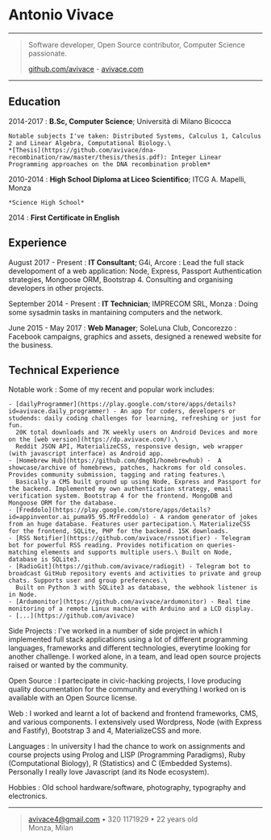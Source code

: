 Antonio Vivace
============

----

> Software developer, Open Source contributor, Computer Science passionate.
> 
> [github.com/avivace](https://github.com/avivace) - [avivace.com](https://avivace.com)

----

Education
---------

2014-2017
:   **B.Sc, Computer Science**; Università di Milano Bicocca

    Notable subjects I've taken: Distributed Systems, Calculus 1, Calculus 2 and Linear Algebra, Computational Biology.\
    *[Thesis](https://github.com/avivace/dna-recombination/raw/master/thesis/thesis.pdf): Integer Linear Programming approaches on the DNA recombination problem*

2010-2014
:   **High School Diploma at Liceo Scientifico**; ITCG A. Mapelli, Monza

    *Science High School*

2014
:   **First Certificate in English**

Experience
----------

August 2017 - Present
:   **IT Consultant**; G4i, Arcore
:   Lead the full stack developoment of a web application: Node, Express, Passport Authentication strategies, Mongoose ORM, Bootstrap 4. Consulting and organising developers in other projects.

September 2014 - Present
:   **IT Technician**; IMPRECOM SRL, Monza
:   Doing some sysadmin tasks in mantaining computers and the network.

June 2015 - May 2017
:   **Web Manager**; SoleLuna Club, Concorezzo
:   Facebook campaigns, graphics and assets, designed a renewed website for the business.

Technical Experience
--------------------

Notable work
:   Some of my recent and popular work includes:

    - [dailyProgrammer](https://play.google.com/store/apps/details?id=avivace.daily_programmer) - An app for coders, developers or studends: daily coding challenges for learning, refreshing or just for fun.
      20K total downloads and 7K weekly users on Android Devices and more on the [web version](https://dp.avivace.com/).\
      Reddit JSON API, MaterializeCSS, responsive design, web wrapper (with javascript interface) as Android app.
    - [Homebrew Hub](https://github.com/dmg01/homebrewhub) -  A showcase/archive of homebrews, patches, hackroms for old consoles. Provides community submission, tagging and rating features.\
      Basically a CMS built ground up using Node, Express and Passport for the backend. Implemented my own authentication strategy, email verification system. Bootstrap 4 for the frontend. MongoDB and Mongoose ORM for the database.
    - [Freddolo](https://play.google.com/store/apps/details?id=appinventor.ai_puma95_95.MrFreddolo) - A random generator of jokes from an huge database. Features user partecipation.\ MaterializeCSS for the frontend, SQLite, PHP for the backend. 15K downloads.
    - [RSS Notifier](https://github.com/avivace/rssnotifier) - Telegram bot for powerful RSS reading. Provides notification on queries-matching elements and supports multiple users.\ Built on Node, database is SQLite3.
    - [RadioGit](https://github.com/avivace/radiogit) - Telegram bot to broadcast GitHub repository events and activities to private and group chats. Supports user and group preferences.\
      Built on Python 3 with SQLite3 as database, the webhook listener is in Node.
    - [Ardumonitor](https://github.com/avivace/ardumonitor) - Real time monitoring of a remote Linux machine with Arduino and a LCD display.
    - [...](https://github.com/avivace)


Side Projects
:   I've worked in a number of side project in which I implemented full stack applications using a lot of different programming languages, frameworks and different technologies, everytime looking for another challenge. I worked alone, in a team, and lead open source projects raised or wanted by the community.

Open Source
:   I partecipate in civic-hacking projects, I love producing quality documentation for the community and everything I worked on is available with an Open Source license.

Web
:   I worked and learnt a lot of backend and frontend frameworks, CMS, and various components. I extensively used Wordpress, Node (with Express and Fastify), Bootstrap 3 and 4, MaterializeCSS and more. 

Languages
:   In university I had the chance to work on assignments and course projects using Prolog and LISP (Programming Paradigms), Ruby (Computational Biology), R (Statistics) and C (Embedded Systems). Personally I really love Javascript (and its Node ecosystem).

Hobbies
:   Old school hardware/software, photography, typography and electronics. 

----

> <avivace4@gmail.com> • 320 1171929 • 22 years old\
> Monza, Milan
